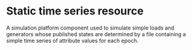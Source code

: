 # Static time series resource

A simulation platform component used to simulate simple loads and generators whose published states are determined by a file containing a simple time series of attribute values for each epoch. 